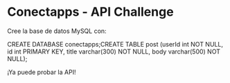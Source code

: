 # Conectapps - API Challenge
Cree la base de datos MySQL con: 

CREATE DATABASE conectapps;CREATE TABLE post (userId int NOT NULL, id int PRIMARY KEY, title varchar(300) NOT NULL, body varchar(500) NOT NULL);

¡Ya puede probar la API!

